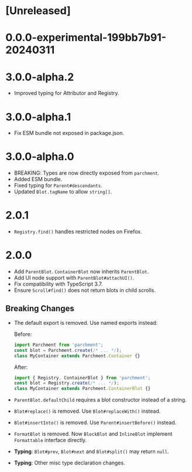 # [Unreleased]

# 0.0.0-experimental-199bb7b91-20240311

# 3.0.0-alpha.2

- Improved typing for Attributor and Registry.

# 3.0.0-alpha.1

- Fix ESM bundle not exposed in package.json.

# 3.0.0-alpha.0

- BREAKING: Types are now directly exposed from `parchment`.
- Added ESM bundle.
- Fixed typing for `Parent#descendants`.
- Updated `Blot.tagName` to allow `string[]`.

# 2.0.1

- `Registry.find()` handles restricted nodes on Firefox.

# 2.0.0

- Add `ParentBlot`. `ContainerBlot` now inherits `ParentBlot`.
- Add UI node support with `ParentBlot#attachUI()`.
- Fix compatibility with TypeScript 3.7.
- Ensure `Scroll#find()` does not return blots in child scrolls.

## Breaking Changes

- The default export is removed. Use named exports instead:

  Before:

  ```ts
  import Parchment from 'parchment';
  const blot = Parchment.create(/* ... */);
  class MyContainer extends Parchment.Container {}
  ```

  After:

  ```ts
  import { Registry, ContainerBlot } from 'parchment';
  const blot = Registry.create(/* ... */);
  class MyContainer extends Parchment.ContainerBlot {}
  ```

- `ParentBlot.defaultChild` requires a blot constructor instead of a string.
- `Blot#replace()` is removed. Use `Blot#replaceWith()` instead.
- `Blot#insertInto()` is removed. Use `Parent#insertBefore()` instead.
- `FormatBlot` is removed. Now `BlockBlot` and `InlineBlot` implement `Formattable` interface directly.
- **Typing**: `Blot#prev`, `Blot#next` and `Blot#split()` may return `null`.
- **Typing**: Other misc type declaration changes.

